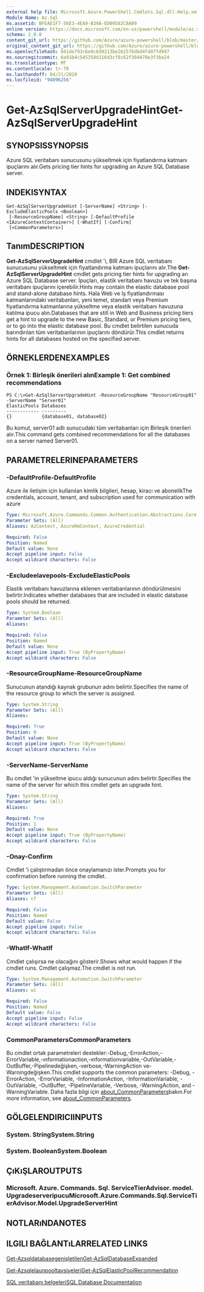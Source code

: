 ```yaml
---
external help file: Microsoft.Azure.PowerShell.Cmdlets.Sql.dll-Help.xml
Module Name: Az.Sql
ms.assetid: BFEAE1F7-56E3-4EA9-B39A-ED09582C8A09
online version: https://docs.microsoft.com/en-us/powershell/module/az.sql/get-azsqlserverupgradehint
schema: 2.0.0
content_git_url: https://github.com/Azure/azure-powershell/blob/master/src/Sql/Sql/help/Get-AzSqlServerUpgradeHint.md
original_content_git_url: https://github.com/Azure/azure-powershell/blob/master/src/Sql/Sql/help/Get-AzSqlServerUpgradeHint.md
ms.openlocfilehash: 841de793c6e0c6d9213be262576dbd4f407fd947
ms.sourcegitcommit: 6a91b4c545350d316d3cf8c62f384478e3f3ba24
ms.translationtype: MT
ms.contentlocale: tr-TR
ms.lasthandoff: 04/21/2020
ms.locfileid: "94096256"
---
```

# <span data-ttu-id="7e70d-101">Get-AzSqlServerUpgradeHint</span><span class="sxs-lookup"><span data-stu-id="7e70d-101">Get-AzSqlServerUpgradeHint</span></span>

## <span data-ttu-id="7e70d-102">SYNOPSIS</span><span class="sxs-lookup"><span data-stu-id="7e70d-102">SYNOPSIS</span></span>
<span data-ttu-id="7e70d-103">Azure SQL veritabanı sunucusunu yükseltmek için fiyatlandırma katmanı ipuçlarını alır.</span><span class="sxs-lookup"><span data-stu-id="7e70d-103">Gets pricing tier hints for upgrading an Azure SQL Database server.</span></span>

## <span data-ttu-id="7e70d-104">INDEKI</span><span class="sxs-lookup"><span data-stu-id="7e70d-104">SYNTAX</span></span>

```
Get-AzSqlServerUpgradeHint [-ServerName] <String> [-ExcludeElasticPools <Boolean>]
 [-ResourceGroupName] <String> [-DefaultProfile <IAzureContextContainer>] [-WhatIf] [-Confirm]
 [<CommonParameters>]
```

## <span data-ttu-id="7e70d-105">Tanım</span><span class="sxs-lookup"><span data-stu-id="7e70d-105">DESCRIPTION</span></span>
<span data-ttu-id="7e70d-106">**Get-AzSqlServerUpgradeHint** cmdlet 'i, BIR Azure SQL veritabanı sunucusunu yükseltmek için fiyatlandırma katmanı ipuçlarını alır.</span><span class="sxs-lookup"><span data-stu-id="7e70d-106">The **Get-AzSqlServerUpgradeHint** cmdlet gets pricing tier hints for upgrading an Azure SQL Database server.</span></span>
<span data-ttu-id="7e70d-107">İpuçları, elastik veritabanı havuzu ve tek başına veritabanı ipuçlarını içerebilir.</span><span class="sxs-lookup"><span data-stu-id="7e70d-107">Hints may contain the elastic database pool and stand-alone database hints.</span></span>
<span data-ttu-id="7e70d-108">Hala Web ve Iş fiyatlandırması katmanlarındaki veritabanları, yeni temel, standart veya Premium fiyatlandırma katmanlarına yükseltme veya elastik veritabanı havuzuna katılma ipucu alın.</span><span class="sxs-lookup"><span data-stu-id="7e70d-108">Databases that are still in Web and Business pricing tiers get a hint to upgrade to the new Basic, Standard, or Premium pricing tiers, or to go into the elastic database pool.</span></span>
<span data-ttu-id="7e70d-109">Bu cmdlet belirtilen sunucuda barındırılan tüm veritabanlarının ipuçlarını döndürür.</span><span class="sxs-lookup"><span data-stu-id="7e70d-109">This cmdlet returns hints for all databases hosted on the specified server.</span></span>

## <span data-ttu-id="7e70d-110">ÖRNEKLERDEN</span><span class="sxs-lookup"><span data-stu-id="7e70d-110">EXAMPLES</span></span>

### <span data-ttu-id="7e70d-111">Örnek 1: Birleşik önerileri alın</span><span class="sxs-lookup"><span data-stu-id="7e70d-111">Example 1: Get combined recommendations</span></span>
```
PS C:\>Get-AzSqlServerUpgradeHint -ResourceGroupName "ResourceGroup01" -ServerName "Server01"
ElasticPools Databases           
------------ ---------           
{}           {database01, database02}
```

<span data-ttu-id="7e70d-112">Bu komut, server01 adlı sunucudaki tüm veritabanları için Birleşik önerileri alır.</span><span class="sxs-lookup"><span data-stu-id="7e70d-112">This command gets combined recommendations for all the databases on a server named Server01.</span></span>

## <span data-ttu-id="7e70d-113">PARAMETRELERINE</span><span class="sxs-lookup"><span data-stu-id="7e70d-113">PARAMETERS</span></span>

### <span data-ttu-id="7e70d-114">-DefaultProfile</span><span class="sxs-lookup"><span data-stu-id="7e70d-114">-DefaultProfile</span></span>
<span data-ttu-id="7e70d-115">Azure ile iletişim için kullanılan kimlik bilgileri, hesap, kiracı ve abonelik</span><span class="sxs-lookup"><span data-stu-id="7e70d-115">The credentials, account, tenant, and subscription used for communication with azure</span></span>

```yaml
Type: Microsoft.Azure.Commands.Common.Authentication.Abstractions.Core.IAzureContextContainer
Parameter Sets: (All)
Aliases: AzContext, AzureRmContext, AzureCredential

Required: False
Position: Named
Default value: None
Accept pipeline input: False
Accept wildcard characters: False
```

### <span data-ttu-id="7e70d-116">-Excludeelavepools</span><span class="sxs-lookup"><span data-stu-id="7e70d-116">-ExcludeElasticPools</span></span>
<span data-ttu-id="7e70d-117">Elastik veritabanı havuzlarına eklenen veritabanlarının döndürülmesini belirtir.</span><span class="sxs-lookup"><span data-stu-id="7e70d-117">Indicates whether databases that are included in elastic database pools should be returned.</span></span>

```yaml
Type: System.Boolean
Parameter Sets: (All)
Aliases:

Required: False
Position: Named
Default value: None
Accept pipeline input: True (ByPropertyName)
Accept wildcard characters: False
```

### <span data-ttu-id="7e70d-118">-ResourceGroupName</span><span class="sxs-lookup"><span data-stu-id="7e70d-118">-ResourceGroupName</span></span>
<span data-ttu-id="7e70d-119">Sunucunun atandığı kaynak grubunun adını belirtir.</span><span class="sxs-lookup"><span data-stu-id="7e70d-119">Specifies the name of the resource group to which the server is assigned.</span></span>

```yaml
Type: System.String
Parameter Sets: (All)
Aliases:

Required: True
Position: 0
Default value: None
Accept pipeline input: True (ByPropertyName)
Accept wildcard characters: False
```

### <span data-ttu-id="7e70d-120">-ServerName</span><span class="sxs-lookup"><span data-stu-id="7e70d-120">-ServerName</span></span>
<span data-ttu-id="7e70d-121">Bu cmdlet 'in yükseltme ipucu aldığı sunucunun adını belirtir.</span><span class="sxs-lookup"><span data-stu-id="7e70d-121">Specifies the name of the server for which this cmdlet gets an upgrade hint.</span></span>

```yaml
Type: System.String
Parameter Sets: (All)
Aliases:

Required: True
Position: 1
Default value: None
Accept pipeline input: True (ByPropertyName)
Accept wildcard characters: False
```

### <span data-ttu-id="7e70d-122">-Onay</span><span class="sxs-lookup"><span data-stu-id="7e70d-122">-Confirm</span></span>
<span data-ttu-id="7e70d-123">Cmdlet 'i çalıştırmadan önce onaylamanızı ister.</span><span class="sxs-lookup"><span data-stu-id="7e70d-123">Prompts you for confirmation before running the cmdlet.</span></span>

```yaml
Type: System.Management.Automation.SwitchParameter
Parameter Sets: (All)
Aliases: cf

Required: False
Position: Named
Default value: False
Accept pipeline input: False
Accept wildcard characters: False
```

### <span data-ttu-id="7e70d-124">-WhatIf</span><span class="sxs-lookup"><span data-stu-id="7e70d-124">-WhatIf</span></span>
<span data-ttu-id="7e70d-125">Cmdlet çalışırsa ne olacağını gösterir.</span><span class="sxs-lookup"><span data-stu-id="7e70d-125">Shows what would happen if the cmdlet runs.</span></span>
<span data-ttu-id="7e70d-126">Cmdlet çalışmaz.</span><span class="sxs-lookup"><span data-stu-id="7e70d-126">The cmdlet is not run.</span></span>

```yaml
Type: System.Management.Automation.SwitchParameter
Parameter Sets: (All)
Aliases: wi

Required: False
Position: Named
Default value: False
Accept pipeline input: False
Accept wildcard characters: False
```

### <span data-ttu-id="7e70d-127">CommonParameters</span><span class="sxs-lookup"><span data-stu-id="7e70d-127">CommonParameters</span></span>
<span data-ttu-id="7e70d-128">Bu cmdlet ortak parametreleri destekler:-Debug,-ErrorAction,-ErrorVariable,-ınformationaction,-ınformationvariable,-OutVariable,-OutBuffer,-Pipelinedeğişken,-verbose,-WarningAction ve-Warningdeğişken.</span><span class="sxs-lookup"><span data-stu-id="7e70d-128">This cmdlet supports the common parameters: -Debug, -ErrorAction, -ErrorVariable, -InformationAction, -InformationVariable, -OutVariable, -OutBuffer, -PipelineVariable, -Verbose, -WarningAction, and -WarningVariable.</span></span> <span data-ttu-id="7e70d-129">Daha fazla bilgi için [about_CommonParameters](http://go.microsoft.com/fwlink/?LinkID=113216)bakın.</span><span class="sxs-lookup"><span data-stu-id="7e70d-129">For more information, see [about_CommonParameters](http://go.microsoft.com/fwlink/?LinkID=113216).</span></span>

## <span data-ttu-id="7e70d-130">GÖLGELENDIRICI</span><span class="sxs-lookup"><span data-stu-id="7e70d-130">INPUTS</span></span>

### <span data-ttu-id="7e70d-131">System. String</span><span class="sxs-lookup"><span data-stu-id="7e70d-131">System.String</span></span>

### <span data-ttu-id="7e70d-132">System. Boolean</span><span class="sxs-lookup"><span data-stu-id="7e70d-132">System.Boolean</span></span>

## <span data-ttu-id="7e70d-133">ÇıKıŞLAR</span><span class="sxs-lookup"><span data-stu-id="7e70d-133">OUTPUTS</span></span>

### <span data-ttu-id="7e70d-134">Microsoft. Azure. Commands. Sql. ServiceTierAdvisor. model. Upgradeserveripucu</span><span class="sxs-lookup"><span data-stu-id="7e70d-134">Microsoft.Azure.Commands.Sql.ServiceTierAdvisor.Model.UpgradeServerHint</span></span>

## <span data-ttu-id="7e70d-135">NOTLARıNDA</span><span class="sxs-lookup"><span data-stu-id="7e70d-135">NOTES</span></span>

## <span data-ttu-id="7e70d-136">ILGILI BAĞLANTıLAR</span><span class="sxs-lookup"><span data-stu-id="7e70d-136">RELATED LINKS</span></span>

[<span data-ttu-id="7e70d-137">Get-Azsqldatabasegenişletilen</span><span class="sxs-lookup"><span data-stu-id="7e70d-137">Get-AzSqlDatabaseExpanded</span></span>](./Get-AzSqlDatabaseExpanded.md)

[<span data-ttu-id="7e70d-138">Get-Azsqlelaunpooltavsiyeleri</span><span class="sxs-lookup"><span data-stu-id="7e70d-138">Get-AzSqlElasticPoolRecommendation</span></span>](./Get-AzSqlElasticPoolRecommendation.md)

[<span data-ttu-id="7e70d-139">SQL veritabanı belgeleri</span><span class="sxs-lookup"><span data-stu-id="7e70d-139">SQL Database Documentation</span></span>](https://docs.microsoft.com/azure/sql-database/)


